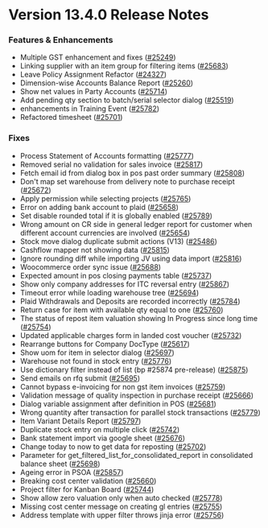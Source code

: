 # Version 13.4.0 Release Notes

### Features & Enhancements

- Multiple GST enhancement and fixes ([#25249](https://github.com/frappe/cpmerp/pull/25249))
- Linking supplier with an item group for filtering items ([#25683](https://github.com/frappe/cpmerp/pull/25683))
- Leave Policy Assignment Refactor ([#24327](https://github.com/frappe/cpmerp/pull/24327))
- Dimension-wise Accounts Balance Report ([#25260](https://github.com/frappe/cpmerp/pull/25260))
- Show net values in Party Accounts ([#25714](https://github.com/frappe/cpmerp/pull/25714))
- Add pending qty section to batch/serial selector dialog ([#25519](https://github.com/frappe/cpmerp/pull/25519))
- enhancements in Training Event ([#25782](https://github.com/frappe/cpmerp/pull/25782))
- Refactored timesheet ([#25701](https://github.com/frappe/cpmerp/pull/25701))

### Fixes

- Process Statement of Accounts formatting ([#25777](https://github.com/frappe/cpmerp/pull/25777))
- Removed serial no validation for sales invoice ([#25817](https://github.com/frappe/cpmerp/pull/25817))
- Fetch email id from dialog box in pos past order summary ([#25808](https://github.com/frappe/cpmerp/pull/25808))
- Don't map set warehouse from delivery note to purchase receipt ([#25672](https://github.com/frappe/cpmerp/pull/25672))
- Apply permission while selecting projects ([#25765](https://github.com/frappe/cpmerp/pull/25765))
- Error on adding bank account to plaid ([#25658](https://github.com/frappe/cpmerp/pull/25658))
- Set disable rounded total if it is globally enabled ([#25789](https://github.com/frappe/cpmerp/pull/25789))
- Wrong amount on CR side in general ledger report for customer when different account currencies are involved ([#25654](https://github.com/frappe/cpmerp/pull/25654))
- Stock move dialog duplicate submit actions (V13) ([#25486](https://github.com/frappe/cpmerp/pull/25486))
- Cashflow mapper not showing data ([#25815](https://github.com/frappe/cpmerp/pull/25815))
- Ignore rounding diff while importing JV using data import ([#25816](https://github.com/frappe/cpmerp/pull/25816))
- Woocommerce order sync issue ([#25688](https://github.com/frappe/cpmerp/pull/25688))
- Expected amount in pos closing payments table ([#25737](https://github.com/frappe/cpmerp/pull/25737))
- Show only company addresses for ITC reversal entry ([#25867](https://github.com/frappe/cpmerp/pull/25867))
- Timeout error while loading warehouse tree ([#25694](https://github.com/frappe/cpmerp/pull/25694))
- Plaid Withdrawals and Deposits are recorded incorrectly ([#25784](https://github.com/frappe/cpmerp/pull/25784))
- Return case for item with available qty equal to one ([#25760](https://github.com/frappe/cpmerp/pull/25760))
- The status of repost item valuation showing In Progress since long time ([#25754](https://github.com/frappe/cpmerp/pull/25754))
- Updated applicable charges form in landed cost voucher ([#25732](https://github.com/frappe/cpmerp/pull/25732))
- Rearrange buttons for Company DocType ([#25617](https://github.com/frappe/cpmerp/pull/25617))
- Show uom for item in selector dialog ([#25697](https://github.com/frappe/cpmerp/pull/25697))
- Warehouse not found in stock entry ([#25776](https://github.com/frappe/cpmerp/pull/25776))
- Use dictionary filter instead of list (bp #25874 pre-release) ([#25875](https://github.com/frappe/cpmerp/pull/25875))
- Send emails on rfq submit ([#25695](https://github.com/frappe/cpmerp/pull/25695))
- Cannot bypass e-invoicing for non gst item invoices ([#25759](https://github.com/frappe/cpmerp/pull/25759))
- Validation message of quality inspection in purchase receipt ([#25666](https://github.com/frappe/cpmerp/pull/25666))
- Dialog variable assignment after definition in POS ([#25681](https://github.com/frappe/cpmerp/pull/25681))
- Wrong quantity after transaction for parallel stock transactions ([#25779](https://github.com/frappe/cpmerp/pull/25779))
- Item Variant Details Report ([#25797](https://github.com/frappe/cpmerp/pull/25797))
- Duplicate stock entry on multiple click ([#25742](https://github.com/frappe/cpmerp/pull/25742))
- Bank statement import via google sheet ([#25676](https://github.com/frappe/cpmerp/pull/25676))
- Change today to now to get data for reposting ([#25702](https://github.com/frappe/cpmerp/pull/25702))
- Parameter for get_filtered_list_for_consolidated_report in consolidated balance sheet ([#25698](https://github.com/frappe/cpmerp/pull/25698))
- Ageing error in PSOA ([#25857](https://github.com/frappe/cpmerp/pull/25857))
- Breaking cost center validation ([#25660](https://github.com/frappe/cpmerp/pull/25660))
- Project filter for Kanban Board ([#25744](https://github.com/frappe/cpmerp/pull/25744))
- Show allow zero valuation only when auto checked ([#25778](https://github.com/frappe/cpmerp/pull/25778))
- Missing cost center message on creating gl entries ([#25755](https://github.com/frappe/cpmerp/pull/25755))
- Address template with upper filter throws jinja error ([#25756](https://github.com/frappe/cpmerp/pull/25756))

